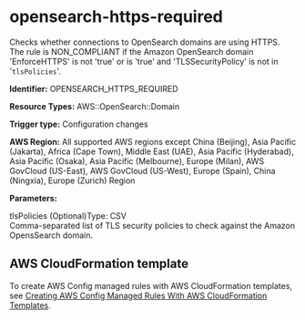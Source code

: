 # opensearch\-https\-required<a name="opensearch-https-required"></a>

Checks whether connections to OpenSearch domains are using HTTPS\. The rule is NON\_COMPLIANT if the Amazon OpenSearch domain 'EnforceHTTPS' is not 'true' or is 'true' and 'TLSSecurityPolicy' is not in '`tlsPolicies`'\. 

**Identifier:** OPENSEARCH\_HTTPS\_REQUIRED

**Resource Types:** AWS::OpenSearch::Domain

**Trigger type:** Configuration changes

**AWS Region:** All supported AWS regions except China \(Beijing\), Asia Pacific \(Jakarta\), Africa \(Cape Town\), Middle East \(UAE\), Asia Pacific \(Hyderabad\), Asia Pacific \(Osaka\), Asia Pacific \(Melbourne\), Europe \(Milan\), AWS GovCloud \(US\-East\), AWS GovCloud \(US\-West\), Europe \(Spain\), China \(Ningxia\), Europe \(Zurich\) Region

**Parameters:**

tlsPolicies \(Optional\)Type: CSV  
Comma\-separated list of TLS security policies to check against the Amazon OpensSearch domain\.

## AWS CloudFormation template<a name="w2aac12c33c15b9d439c17"></a>

To create AWS Config managed rules with AWS CloudFormation templates, see [Creating AWS Config Managed Rules With AWS CloudFormation Templates](aws-config-managed-rules-cloudformation-templates.md)\.